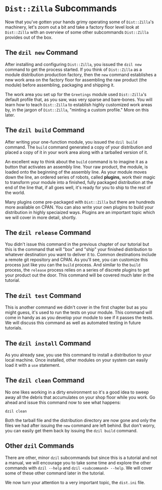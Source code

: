 # `Dist::Zilla` Subcommands

Now that you've gotten your hands grimy operating some of `Dist::Zilla`'s
machinery, let's zoom out a bit and take a factory floor level look at
`Dist::Zilla` with an overview of some other subcommands `Dist::Zilla` provides
out of the box.

## The `dzil new` Command

After installing and configuring `Dist::Zilla`, you issued the `dzil new`
command to get the process started. If you think of `Dist::Zilla` as a module
distribution production factory, then the `new` command establishes a new work
area on the factory floor for assembling the raw product (the module) before
assembling, packaging and shipping it.

The work area you set up for the `Greetings` module used `Dist::Zilla`'s default
profile that, as you saw, was very sparse and bare-bones. You will learn how to
teach `Dist::Zilla` to establish highly customized work areas by, in the jargon
of `Dist::Zilla`, "minting a custom profile." More on this later.

## The `dzil build` Command

After writing your one-function module, you issued the `dzil build` command. The
`build` command generated a copy of your distribution and placed a copy of it in
your work area along with a tarballed version of it.

An excellent way to think about the `build` command is to imagine it as a button
that activates an assembly line. Your raw product, the module, is loaded onto
the beginning of the assembly line. As your module moves down the line, an
ordered series of robots, called **plugins,** work their magic to transform your
module into a finished, fully packaged distribution at the end of the line
that, if all goes well, it's ready for you to ship to the rest of the world.

Many plugins come pre-packaged with `Dist::Zilla` but there are hundreds more
available on CPAN. You can also write your own plugins to build your
distribution in highly speciaized ways. Plugins are an important topic which we
will cover in more detail, shortly.

## The `dzil release` Command

You didn't issue this command in the previous chapter of our tutorial but this
is the command that will "box" and "ship" your finished distribution to whatever
destination you want to deliver it to. Common destinations include a remote git
repository and CPAN. As you'll see, you can customize this process just like you
can the `build` process. And similar to the `build` process, the `release`
process relies on a series of discrete plugins to get your product out the door.
This command will be covered much later in the tutorial.

## The `dzil test` Command

This is another command we didn't cover in the first chapter but as you might
guess, it's used to run the tests on your module. This command will come in
handy as as you develop your module to see if it passes the tests. We will
discuss this command as well as automated testing in future tutorials.

## The `dzil install` Command

As you already saw, you use this command to install a distribution to your local
machine. Once installed, other modules on your system can easily load it with a
`use` statement.

## The `dzil clean` Command

No one likes working in a dirty environment so it's a good idea to sweep away
all the debris that accumulates on your shop floor while you work. Go ahead and
issue this command now to see what happens:

`dzil clean`

Both the tarball file and the distribution directory are now gone and only the
files we had after issuing the `new` command are left behind. But don't worry,
you can easily get them back by issuing the `dzil build` command.

## Other `dzil` Commands

There are other, minor `dzil` subcommands but since this is a tutorial and not a
manual, we will encourage you to take some time and explore the other commands
with `dzil --help` and `dzil <subcommand> --help`. We will cover some of these
other command later in the tutorial.

We now turn your attention to a very important topic, the `dist.ini` file.
